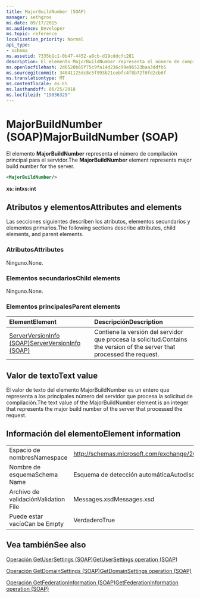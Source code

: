 ```yaml
---
title: MajorBuildNumber (SOAP)
manager: sethgros
ms.date: 09/17/2015
ms.audience: Developer
ms.topic: reference
localization_priority: Normal
api_type:
- schema
ms.assetid: 7335b1c1-0b47-4452-a8cb-d19cddcfc281
description: El elemento MajorBuildNumber representa el número de compilación principal para el servidor.
ms.openlocfilehash: 2d6520b65f75c9fa14d236c99e96523baa3ddfb5
ms.sourcegitcommit: 34041125dc8c5f993b21cebfc4f8b72f0fd2cb6f
ms.translationtype: MT
ms.contentlocale: es-ES
ms.lasthandoff: 06/25/2018
ms.locfileid: "19836329"
---
```

# <a name="majorbuildnumber-soap"></a><span data-ttu-id="ffb1b-103">MajorBuildNumber (SOAP)</span><span class="sxs-lookup"><span data-stu-id="ffb1b-103">MajorBuildNumber (SOAP)</span></span>

<span data-ttu-id="ffb1b-104">El elemento **MajorBuildNumber** representa el número de compilación principal para el servidor.</span><span class="sxs-lookup"><span data-stu-id="ffb1b-104">The **MajorBuildNumber** element represents major build number for the server.</span></span> 
  
```XML
<MajorBuildNumber/>
```

 <span data-ttu-id="ffb1b-105">**xs: int**</span><span class="sxs-lookup"><span data-stu-id="ffb1b-105">**xs:int**</span></span>
## <a name="attributes-and-elements"></a><span data-ttu-id="ffb1b-106">Atributos y elementos</span><span class="sxs-lookup"><span data-stu-id="ffb1b-106">Attributes and elements</span></span>

<span data-ttu-id="ffb1b-107">Las secciones siguientes describen los atributos, elementos secundarios y elementos primarios.</span><span class="sxs-lookup"><span data-stu-id="ffb1b-107">The following sections describe attributes, child elements, and parent elements.</span></span>
  
### <a name="attributes"></a><span data-ttu-id="ffb1b-108">Atributos</span><span class="sxs-lookup"><span data-stu-id="ffb1b-108">Attributes</span></span>

<span data-ttu-id="ffb1b-109">Ninguno.</span><span class="sxs-lookup"><span data-stu-id="ffb1b-109">None.</span></span>
  
### <a name="child-elements"></a><span data-ttu-id="ffb1b-110">Elementos secundarios</span><span class="sxs-lookup"><span data-stu-id="ffb1b-110">Child elements</span></span>

<span data-ttu-id="ffb1b-111">Ninguno.</span><span class="sxs-lookup"><span data-stu-id="ffb1b-111">None.</span></span>
  
### <a name="parent-elements"></a><span data-ttu-id="ffb1b-112">Elementos principales</span><span class="sxs-lookup"><span data-stu-id="ffb1b-112">Parent elements</span></span>

|<span data-ttu-id="ffb1b-113">**Element**</span><span class="sxs-lookup"><span data-stu-id="ffb1b-113">**Element**</span></span>|<span data-ttu-id="ffb1b-114">**Descripción**</span><span class="sxs-lookup"><span data-stu-id="ffb1b-114">**Description**</span></span>|
|:-----|:-----|
|[<span data-ttu-id="ffb1b-115">ServerVersionInfo (SOAP)</span><span class="sxs-lookup"><span data-stu-id="ffb1b-115">ServerVersionInfo (SOAP)</span></span>](serverversioninfo-soap.md) <br/> |<span data-ttu-id="ffb1b-116">Contiene la versión del servidor que procesa la solicitud.</span><span class="sxs-lookup"><span data-stu-id="ffb1b-116">Contains the version of the server that processed the request.</span></span>  <br/> |
   
## <a name="text-value"></a><span data-ttu-id="ffb1b-117">Valor de texto</span><span class="sxs-lookup"><span data-stu-id="ffb1b-117">Text value</span></span>

<span data-ttu-id="ffb1b-118">El valor de texto del elemento MajorBuildNumber es un entero que representa a los principales número del servidor que procesa la solicitud de compilación.</span><span class="sxs-lookup"><span data-stu-id="ffb1b-118">The text value of the MajorBuildNumber element is an integer that represents the major build number of the server that processed the request.</span></span>
  
## <a name="element-information"></a><span data-ttu-id="ffb1b-119">Información del elemento</span><span class="sxs-lookup"><span data-stu-id="ffb1b-119">Element information</span></span>

|||
|:-----|:-----|
|<span data-ttu-id="ffb1b-120">Espacio de nombres</span><span class="sxs-lookup"><span data-stu-id="ffb1b-120">Namespace</span></span>  <br/> |http://schemas.microsoft.com/exchange/2010/Autodiscover  <br/> |
|<span data-ttu-id="ffb1b-121">Nombre de esquema</span><span class="sxs-lookup"><span data-stu-id="ffb1b-121">Schema Name</span></span>  <br/> |<span data-ttu-id="ffb1b-122">Esquema de detección automática</span><span class="sxs-lookup"><span data-stu-id="ffb1b-122">Autodiscover schema</span></span>  <br/> |
|<span data-ttu-id="ffb1b-123">Archivo de validación</span><span class="sxs-lookup"><span data-stu-id="ffb1b-123">Validation File</span></span>  <br/> |<span data-ttu-id="ffb1b-124">Messages.xsd</span><span class="sxs-lookup"><span data-stu-id="ffb1b-124">Messages.xsd</span></span>  <br/> |
|<span data-ttu-id="ffb1b-125">Puede estar vacío</span><span class="sxs-lookup"><span data-stu-id="ffb1b-125">Can be Empty</span></span>  <br/> |<span data-ttu-id="ffb1b-126">Verdadero</span><span class="sxs-lookup"><span data-stu-id="ffb1b-126">True</span></span>  <br/> |
   
## <a name="see-also"></a><span data-ttu-id="ffb1b-127">Vea también</span><span class="sxs-lookup"><span data-stu-id="ffb1b-127">See also</span></span>



[<span data-ttu-id="ffb1b-128">Operación GetUserSettings (SOAP)</span><span class="sxs-lookup"><span data-stu-id="ffb1b-128">GetUserSettings operation (SOAP)</span></span>](getusersettings-operation-soap.md)
  
[<span data-ttu-id="ffb1b-129">Operación GetDomainSettings (SOAP)</span><span class="sxs-lookup"><span data-stu-id="ffb1b-129">GetDomainSettings operation (SOAP)</span></span>](getdomainsettings-operation-soap.md)
  
[<span data-ttu-id="ffb1b-130">Operación GetFederationInformation (SOAP)</span><span class="sxs-lookup"><span data-stu-id="ffb1b-130">GetFederationInformation operation (SOAP)</span></span>](getfederationinformation-operation-soap.md)

